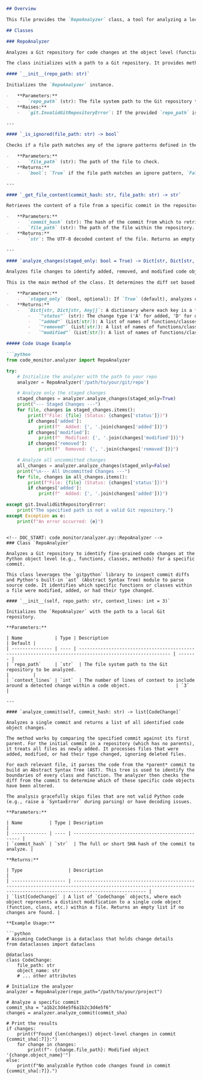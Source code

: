 ```markdown
## Overview

This file provides the `RepoAnalyzer` class, a tool for analyzing a local Git repository to identify changes at the code object level (functions and classes). It can inspect staged changes or all uncommitted changes (staged, unstaged, and untracked files). The analyzer compares the state of files against the `HEAD` commit to determine which functions or classes have been added, removed, or modified, providing a more granular view of changes than a standard file-level diff.

## Classes

### RepoAnalyzer

Analyzes a Git repository for code changes at the object level (functions and classes).

The class initializes with a path to a Git repository. It provides methods to compare the current working or staged state against the last commit (`HEAD`) and identify specific code constructs that have changed.

#### `__init__(repo_path: str)`

Initializes the `RepoAnalyzer` instance.

-   **Parameters:**
    -   `repo_path` (str): The file system path to the Git repository to be analyzed.
-   **Raises:**
    -   `git.InvalidGitRepositoryError`: If the provided `repo_path` is not a valid Git repository.

---

#### `_is_ignored(file_path: str) -> bool`

Checks if a file path matches any of the ignore patterns defined in the configuration (`CONFIG.ignore_patterns`). This is a private helper method.

-   **Parameters:**
    -   `file_path` (str): The path of the file to check.
-   **Returns:**
    -   `bool`: `True` if the file path matches an ignore pattern, `False` otherwise.

---

#### `_get_file_content(commit_hash: str, file_path: str) -> str`

Retrieves the content of a file from a specific commit in the repository. This is a private helper method.

-   **Parameters:**
    -   `commit_hash` (str): The hash of the commit from which to retrieve the file content.
    -   `file_path` (str): The path of the file within the repository.
-   **Returns:**
    -   `str`: The UTF-8 decoded content of the file. Returns an empty string if the file does not exist in the specified commit.

---

#### `analyze_changes(staged_only: bool = True) -> Dict[str, Dict[str, Any]]`

Analyzes file changes to identify added, removed, and modified code objects (functions and classes).

This is the main method of the class. It determines the diff set based on the `staged_only` flag. For each changed file, it parses the old and new versions to extract function and class definitions, then compares them to categorize the changes.

-   **Parameters:**
    -   `staged_only` (bool, optional): If `True` (default), analyzes only staged changes (index vs. `HEAD`). If `False`, analyzes all uncommitted changes, including staged, unstaged (working tree vs. index), and untracked files.
-   **Returns:**
    -   `Dict[str, Dict[str, Any]]`: A dictionary where each key is a file path that has changed. The corresponding value is another dictionary containing:
        -   `"status"` (str): The change type ('A' for added, 'D' for deleted, 'M' for modified, etc.).
        -   `"added"` (List[str]): A list of names of functions/classes added to the file.
        -   `"removed"` (List[str]): A list of names of functions/classes removed from the file.
        -   `"modified"` (List[str]): A list of names of functions/classes that have been modified.

##### Code Usage Example

```python
from code_monitor.analyzer import RepoAnalyzer

try:
    # Initialize the analyzer with the path to your repo
    analyzer = RepoAnalyzer('/path/to/your/git/repo')

    # Analyze only the staged changes
    staged_changes = analyzer.analyze_changes(staged_only=True)
    print("--- Staged Changes ---")
    for file, changes in staged_changes.items():
        print(f"File: {file} (Status: {changes['status']})")
        if changes['added']:
            print(f"  Added: {', '.join(changes['added'])}")
        if changes['modified']:
            print(f"  Modified: {', '.join(changes['modified'])}")
        if changes['removed']:
            print(f"  Removed: {', '.join(changes['removed'])}")

    # Analyze all uncommitted changes
    all_changes = analyzer.analyze_changes(staged_only=False)
    print("\n--- All Uncommitted Changes ---")
    for file, changes in all_changes.items():
        print(f"File: {file} (Status: {changes['status']})")
        if changes['added']:
            print(f"  Added: {', '.join(changes['added'])}")

except git.InvalidGitRepositoryError:
    print("The specified path is not a valid Git repository.")
except Exception as e:
    print(f"An error occurred: {e}")
```
```

<!-- DOC_START: code_monitor/analyzer.py::RepoAnalyzer -->
### Class `RepoAnalyzer`

Analyzes a Git repository to identify fine-grained code changes at the Python object level (e.g., functions, classes, methods) for a specific commit.

This class leverages the `gitpython` library to inspect commit diffs and Python's built-in `ast` (Abstract Syntax Tree) module to parse source code. It identifies which specific functions or classes within a file were modified, added, or had their type changed.

#### `__init__(self, repo_path: str, context_lines: int = 3)`

Initializes the `RepoAnalyzer` with the path to a local Git repository.

**Parameters:**

| Name            | Type | Description                                                                                              | Default |
| --------------- | ---- | -------------------------------------------------------------------------------------------------------- | ------- |
| `repo_path`     | `str`  | The file system path to the Git repository to be analyzed.                                               |         |
| `context_lines` | `int`  | The number of lines of context to include around a detected change within a code object.                 | `3`     |

---

#### `analyze_commit(self, commit_hash: str) -> list[CodeChange]`

Analyzes a single commit and returns a list of all identified code object changes.

The method works by comparing the specified commit against its first parent. For the initial commit in a repository (which has no parents), it treats all files as newly added. It processes files that were added, modified, or had their type changed, ignoring deleted files.

For each relevant file, it parses the code from the *parent* commit to build an Abstract Syntax Tree (AST). This tree is used to identify the boundaries of every class and function. The analyzer then checks the diff from the commit to determine which of these specific code objects have been altered.

The analysis gracefully skips files that are not valid Python code (e.g., raise a `SyntaxError` during parsing) or have decoding issues.

**Parameters:**

| Name          | Type | Description                                        |
| ------------- | ---- | -------------------------------------------------- |
| `commit_hash` | `str`  | The full or short SHA hash of the commit to analyze. |

**Returns:**

| Type                 | Description                                                                                                                                                             |
| -------------------- | ----------------------------------------------------------------------------------------------------------------------------------------------------------------------- |
| `list[CodeChange]` | A list of `CodeChange` objects, where each object represents a distinct modification to a single code object (function, class, etc.) within a file. Returns an empty list if no changes are found. |

**Example Usage:**

```python
# Assuming CodeChange is a dataclass that holds change details
from dataclasses import dataclass

@dataclass
class CodeChange:
    file_path: str
    object_name: str
    # ... other attributes

# Initialize the analyzer
analyzer = RepoAnalyzer(repo_path="/path/to/your/project")

# Analyze a specific commit
commit_sha = "a1b2c3d4e5f6a1b2c3d4e5f6"
changes = analyzer.analyze_commit(commit_sha)

# Print the results
if changes:
    print(f"Found {len(changes)} object-level changes in commit {commit_sha[:7]}:")
    for change in changes:
        print(f"- {change.file_path}: Modified object '{change.object_name}'")
else:
    print(f"No analyzable Python code changes found in commit {commit_sha[:7]}.")

```
<!-- DOC_END: code_monitor/analyzer.py::RepoAnalyzer -->